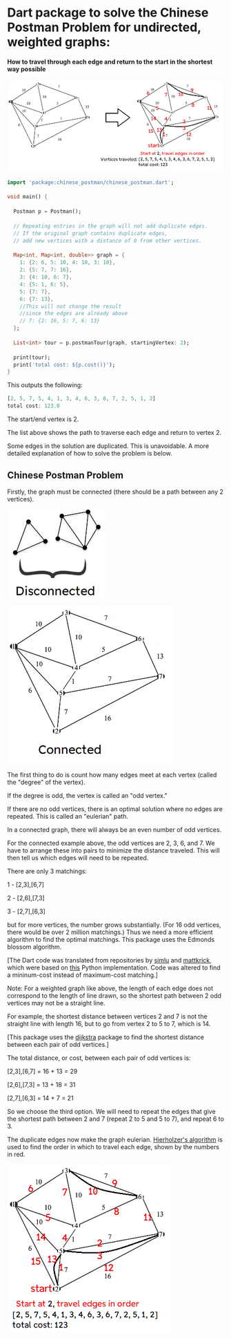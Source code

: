 # Dart package to solve the Chinese Postman Problem for undirected, weighted graphs:

#### How to travel through each edge and return to the start in the shortest way possible

![img.png](img.png)

```dart
import 'package:chinese_postman/chinese_postman.dart';

void main() {
  
  Postman p = Postman();
  
  // Repeating entries in the graph will not add duplicate edges. 
  // If the original graph contains duplicate edges,
  // add new vertices with a distance of 0 from other vertices.

  Map<int, Map<int, double>> graph = {
    1: {2: 6, 5: 10, 4: 10, 3: 10},
    2: {5: 7, 7: 16},
    3: {4: 10, 6: 7},
    4: {5: 1, 6: 5},
    5: {7: 7},
    6: {7: 13},
    //This will not change the result
    //since the edges are already above
    // 7: {2: 16, 5: 7, 6: 13}
  };

  List<int> tour = p.postmanTour(graph, startingVertex: 2);

  print(tour);
  print('total cost: ${p.cost()}');
}

```

This outputs the following:

```dart
[2, 5, 7, 5, 4, 1, 3, 4, 6, 3, 6, 7, 2, 5, 1, 2]
total cost: 123.0
```

The start/end vertex is 2.

The list above shows the path to traverse each edge and return to vertex 2.

Some edges in the solution are duplicated. This is unavoidable. A more detailed explanation of how
to solve the problem is below.

## Chinese Postman Problem

Firstly, the graph must be connected (there should be a path between any 2 vertices).

![disconnected.png](disconnected.png)

![connected.png](connected.png)

The first thing to do is count how many edges meet at each vertex (called the "degree" of the
vertex).

If the degree is odd, the vertex is called an "odd vertex."

If there are no odd vertices, there is an optimal solution where no edges are repeated. This is
called an "eulerian" path.

In a connected graph, there will always be an even number of odd vertices.

For the connected example above, the odd vertices are 2, 3, 6, and 7. We have to arrange these into
pairs to minimize the distance traveled. This will then tell us which edges will need to be
repeated.

There are only 3 matchings:

1 - [2,3],[6,7]

2 - [2,6],[7,3]

3 - [2,7],[6,3]

but for more vertices, the number grows substantially. (For 16 odd vertices, there would be over 2
million matchings.)
Thus we need a more efficient algorithm to find the optimal matchings. This package uses the Edmonds
blossom algorithm.

[The Dart code was translated from repositories by
[simlu](https://github.com/simlu/EdmondsBlossom) and
[mattkrick](https://github.com/mattkrick/EdmondsBlossom), which were based on [this](http://jorisvr.nl/maximummatching.html)
Python implementation. Code was altered to find a mininum-cost instead of maximum-cost matching.]

Note: For a weighted graph like above, the length of each edge does not correspond to the length of
line drawn, so the shortest path between 2 odd vertices may not be a straight line.

For example, the shortest distance between vertices 2 and 7 is not the straight line with length 16,
but to go from vertex 2 to 5 to 7, which is 14.

[This package uses the [dijkstra](https://pub.dev/packages/dijkstra)
package to find the shortest distance between each pair of odd vertices.]

The total distance, or cost, between each pair of odd vertices is:

[2,3],[6,7] = 16 + 13 = 29

[2,6],[7,3] = 13 + 18 = 31

[2,7],[6,3] = 14 + 7 = 21

So we choose the third option. We will need to repeat the edges that give the shortest path between
2 and 7 (repeat 2 to 5 and 5 to 7), and repeat 6 to 3.

The duplicate edges now make the graph
eulerian. [Hierholzer's algorithm](https://en.wikipedia.org/wiki/Eulerian_path#Hierholzer's_algorithm)
is used to find the order in which to travel each edge, shown by the numbers in red.

![eulerian.png](eulerian.png)
